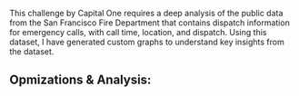 This challenge by Capital One requires a deep analysis of the public data from the San Francisco Fire Department that contains dispatch 
information for emergency calls, with call time, location, and dispatch. Using this dataset, I have generated custom graphs to understand 
key insights from the dataset. 
## Opmizations & Analysis:

